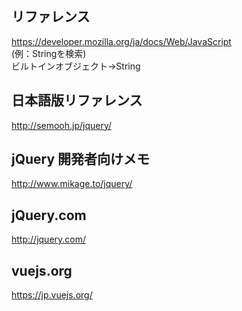 ## リファレンス  
https://developer.mozilla.org/ja/docs/Web/JavaScript  
(例：Stringを検索)  
ビルトインオブジェクト→String  
  
  
  
## 日本語版リファレンス  
http://semooh.jp/jquery/  
  
  
  
## jQuery 開発者向けメモ  
http://www.mikage.to/jquery/  
  
  
  
## jQuery.com  
http://jquery.com/  
  
  
  
## vuejs.org 
https://jp.vuejs.org/

